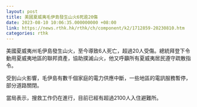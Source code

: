 ```yaml
---
layout: post
title: 美國夏威夷毛伊島發生山火6死逾20傷
date: 2023-08-10 10:06:35.000000000 +08:00
link: https://news.rthk.hk/rthk/ch/component/k2/1712859-20230810.htm
categories: rthk
---
```


美國夏威夷州毛伊島發生山火，至今導致6人死亡，超過20人受傷。總統拜登下令動用夏威夷地區的聯邦資產，協助撲滅山火，他又呼籲所有夏威夷居民遵守疏散指令。

受到山火影響，毛伊島有數千個家庭的電力供應中斷，一些地區的電訊服務暫停，部分道路關閉。

當局表示，搜救工作仍在進行，目前已經有超過2100人入住避難所。

